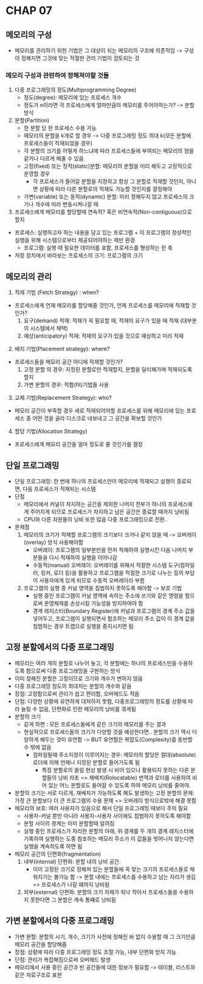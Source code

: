 # CHAP 07

## 메모리의 구성
* 메모리를 관리하기 위한 기법은 그 대상이 되는 메모리의 구조에 의존적임 -> 구성이 정해지면 그것에 맞는 적절한 관리 기법이 검토되는 것 
### 메모리 구성과 관련하여 정해져야할 것들 
1. 다중 프로그래밍의 정도(Multiprogramming Degree)
    * 정도(degree): 메모리에 있는 프로세스 개수
    * 정도가 n이라면 각 프로세스에게 얼마만큼의 메모리를 주어야하는가? -> 분할방식 
2. 분할(Partition) 
    * 한 분할 당 한 프로세스 수용 가능 
    * 메모리의 분할을 k개로 할 경우 -> 다중 프로그래밍 정도 최대 k(모든 분할에 프로세스들이 적재되었을 경우)
    * 각 분할의 크기를 어떻게 하느냐에 따라 프로세스들에 부여되는 메모리의 양을 같거나 다르게 해줄 수 있음 
    * 고정(fixed) 또는 정적(static)분할: 메모리의 분할을 미리 해두고 고정적으로 운영할 경우
        * 각 프로세스가 들어갈 분할을 지정하고 항상 그 분할로 적재할 것인지, 아니면 상황에 따라 다른 분할로의 적재도 가능할 것인지를 결정해야 
    * 가변(variable) 또는 동적(dynamic) 분할: 미리 정해두지 않고 프로세스의 크기나 개수에 따라 변동시켜나갈 때 
3. 프로세스에게 메모리를 할당할때 연속적? 혹은 비연속적(Non-contiguous)으로 할지 

* 프로세스: 실행하고자 하는 내용을 담고 있는 프로그램 + 이 프로그램의 정상적인 실행을 위해 시스템으로부터 제공되어야하는 제반 환경 
    * 프로그램: 실행 때 필요한 데이터를 포함, 프로세스를 형성하는 한 축
* 저장 장치에서 바라보는 프로세스의 크기: 프로그램의 크기 

## 메모리의 관리 
1. 적재 기법 (Fetch Strategy) : when?
* 프로세스에게 언제 메모리를 할당해줄 것인가, 언제 프로세스를 메모리에 적재할 것인가? 
    1. 요구(demand) 적재: 적재가 꼭 필요할 때, 적재의 요구가 있을 때 적재 (대부분의 시스템에서 채택)
    2. 예상(anticipatory) 적재: 적재의 요구가 있을 것으로 예상하고 미리 적재 
2. 배치 기법(Placement strategy): where?
* 프로세스들을 메모리 공간 어디에 적재할 것인가? 
    1. 고정 분할 의 경우: 지정된 분할로만 적재할지, 분할을 달리해가며 적재되도록 할지 
    2. 가변 분할의 경우: 적합(fit)기법들 사용 
3. 교체 기법(Replacement Strategy): who? 
* 메모리 공간이 부족할 경우 새로 적재되어야할 프로세스를 위해 메모리에 있는 프로세스 중 어떤 것을 골라 디스크로 내보내고 그 공간을 확보할 것인가
4. 할당 기법(Allocation Strategy)
* 프로세스에게 메모리 공간을 얼마 정도로 줄 것인가를 결정 

## 단일 프로그래밍 
* 단일 프로그래밍: 한 번에 하나의 프로세스만이 메모리에 적재되고 실행이 종료되면, 다음 프로세스가 적재되는 시스템 
* 단점
    * 메모리에서 커널이 차지하는 공간을 제외한 나머지 전부가 하나의 프로세스에게 주어지게 되므로 프로세스가 차지하고 남은 공간은 종료할 때까지 낭비됨 
    * CPU와 다른 자원들의 낭비 또한 많음 
        다중 프로그래밍으로 전환.. 
* 문제점
    1. 메모리의 크기가 적재할 프로그램의 크기보다 크거나 같지 않을 때 -> 오버레이(overlay) 방식 사용해야함 
        * 오버레이: 프로그램의 일부분만을 먼저 적재하여 실행시킨 다음 나머지 부분들을 다시 적재하여 실행을 이어나감 
        * 수동적(manual) 오버레이: 오버레이를 위해서 적절한 시스템 도구(컴파일러, 링커, 로더 등)을 활용하고 프로그램을 적절한 크기로 나누는 등의 부담이 사용자에게 있게 되므로 수동적 오버레이라 부름 
    2. 프로그램의 실행 중 커널 영역을 침범하지 못하도록 해야함 -> 보호 기법 
        * 실행 중인 프로그램이 커널 영역에 속하는 주소에 쓰기와 같은 명령을 함으로써 운영체제를 손상시킬 가능성을 방지하여야 함 
        * 경계 레지스터(Boundary Register)에 커널과 프로그램의 경계 주소 값을 넣어두고, 프로그램이 실행되면서 참조하는 메모리 주소 값이 이 경계 값을 침범하는 경우 트랩으로 실행을 중지시키면 됨 

## 고정 분할에서의 다중 프로그래밍 
* 메모리는 여러 개의 분할로 나누어 놓고, 각 분할에는 하나의 프로세스만을 수용하도록 함으로써 다중 프로그래밍을 구현하는 방식
* 이미 정해진 분할은 고정이므로 크기와 개수가 변하지 않음
* 다중 프로그래밍 정도의 최대치는 분할의 개수와 같음
* 장점: 고정함으로써 관리가 쉽고 편리함, 오버헤드도 적음 
* 단점: 다양한 상황에 유연하게 대처하지 못함, 다중프로그래밍의 정도를 상황에 따라 늘릴 수 없음, 단편화로 인한 메모리의 낭비를 겪게됨 
* 분할의 크기
    * 같게 하면 : 모든 프로세스들에게 같은 크기의 메모리를 주는 결과
    * 현실적으로 프로세스들의 크기가 다양할 것을 예상한다면.. 분할의 크기 역시 다양하게 해두는 것이 유연함 -> BUT 유연함은 복잡도(Complexity)를 동반할 수 밖에 없음 
        * 컴파일될때 주소지정이 이루어지는 경우: 메모리의 할당은 절대(absolute)로더에 의해 언제나 지정된 분할로 들어가도록 됨 
            * 특정 분할로의 쏠림 현상 발생 시 비어 있으나 활용되지 못하는 다른 분할들의 낭비 자초 => 재배치(Rolocatable) 번역과 로더를 사용하여 비어 있는 어느 분할로도 들어갈 수 있도록 하여 메모리 낭비를 줄여야. 
* 분할의 크기는 서로 다르게, 재배치가 가능하도록 해도 발생하는 고정 분할의 문제: 가장 큰 분할보다 더 큰 프로그램의 수용 문제 => 오버레이 방식으로밖에 해결 못함 
* 메모리의 보호: 여러 사용자가 있음으로 해서 단일 프로그래밍 때보다 주의 필요 
    * 사용자-커널 뿐만 아니라 사용자-사용자 사이에도 침범하지 못하도록 해야함 
    * 분할 사이의 경계는 이미 분할할때 알려짐 
    * 실행 중인 프로세스가 자리한 분할의 아래, 위 경계를 두 개의 경계 레지스터에 기록하여 실행하는 도중 참조하는 메모리 주소가 이 값들을 벗어나지 않는다면 실행을 계속하도록 하면 됨 
* 메모리 공간의 단편화(fragmentation)
    1. 내부(internal) 단편화: 분할 내의 낭비 공간. 
        * 이미 고정된 크기로 정해져 있는 분할들에 꼭 맞는 크기의 프로세스들로 채워지기는 불가능 함 -> 분할 내에는 프로세스를 수용하고 남는 자리가 생김 => 프로세스가 나갈 떄까지 낭비됨 
    2. 외부(external) 단편화: 분할의 크기 자체가 워낙 작아서 프로세스들을 수용하지 못한다면 그 분할은 계속 통쨰로 낭비됨 

## 가변 분할에서의 다중 프로그래밍 
* 가변 분할: 분할의 시기, 개수, 크기가 사전에 정해진 바 없이 수용할 때 그 크기만큼 메모리 공간을 할당해줌 
* 장점: 상황에 따라 다중 프로그래밍 정도 조절 가능, 내부 단편화 방지 가능 
* 단점: 관리가 복잡해짐으로써 오버헤드 발생 
* 메모리에서 사용 중인 공간과 빈 공간들에 대한 정보가 필요함 -> 테이블, 리스트와 같은 자료구조로 표현 